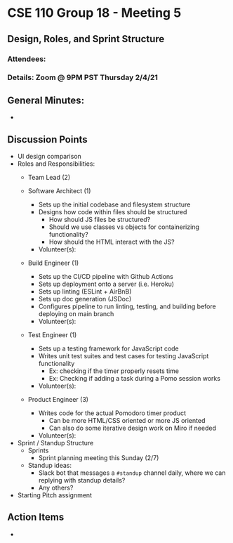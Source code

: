 # CSE 110 Group 18 - Meeting 5

## Design, Roles, and Sprint Structure
### Attendees: 
### Details: Zoom @ 9PM PST Thursday 2/4/21

## General Minutes:
* 

## Discussion Points
* UI design comparison 
* Roles and Responsibilities:
  * Team Lead (2)
  * Software Architect (1)
    * Sets up the initial codebase and filesystem structure
    * Designs how code within files should be structured
      * How should JS files be structured? 
      * Should we use classes vs objects for containerizing functionality?
      * How should the HTML interact with the JS?
    * Volunteer(s): 

  * Build Engineer (1)
    * Sets up the CI/CD pipeline with Github Actions
    * Sets up deployment onto a server (i.e. Heroku)
    * Sets up linting (ESLint + AirBnB)
    * Sets up doc generation (JSDoc)
    * Configures pipeline to run linting, testing, and building before deploying on main branch
    * Volunteer(s):

  * Test Engineer (1)
    * Sets up a testing framework for JavaScript code
    * Writes unit test suites and test cases for testing JavaScript functionality
      * Ex: checking if the timer properly resets time
      * Ex: Checking if adding a task during a Pomo session works
    * Volunteer(s): 

  * Product Engineer (3)
    * Writes code for the actual Pomodoro timer product
      * Can be more HTML/CSS oriented or more JS oriented
      * Can also do some iterative design work on Miro if needed
    * Volunteer(s):
* Sprint / Standup Structure
  * Sprints
    * Sprint planning meeting this Sunday (2/7)
  * Standup ideas:
    * Slack bot that messages a `#standup` channel daily, where we can replying with standup details?
    * Any others?
* Starting Pitch assignment

  
## Action Items
* 
